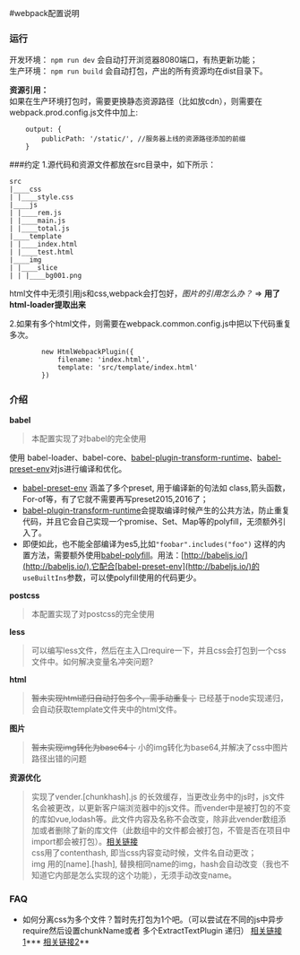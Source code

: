 #webpack配置说明

### 运行
开发环境： `npm run dev` 会自动打开浏览器8080端口，有热更新功能；   
生产环境： `npm run build` 会自动打包，产出的所有资源均在dist目录下。  

**资源引用：**   
如果在生产环境打包时，需要更换静态资源路径（比如放cdn），则需要在webpack.prod.config.js文件中加上:

```
	output: {
		publicPath: '/static/', //服务器上线的资源路径添加的前缀
	}
```


###约定
1.源代码和资源文件都放在src目录中，如下所示：

```
src
|____css
| |____style.css
|____js
| |____rem.js
| |____main.js
| |____total.js
|____template
| |____index.html
| |____test.html
|____img
| |____slice
| | |____bg001.png
```
html文件中无须引用js和css,webpack会打包好，*图片的引用怎么办？* => **用了html-loader提取出来**

2.如果有多个html文件，则需要在webpack.common.config.js中把以下代码重复多次。

```
		new HtmlWebpackPlugin({
			filename: 'index.html',
			template: 'src/template/index.html'
		})
```
### 介绍
**babel**         
>  本配置实现了对babel的完全使用     

使用 babel-loader、babel-core、[babel-plugin-transform-runtime](http://babeljs.io/docs/plugins/transform-runtime/#)、[babel-preset-env](http://babeljs.io/)对js进行编译和优化。

* [babel-preset-env](http://babeljs.io/) 涵盖了多个preset, 用于编译新的句法如 class,箭头函数，For-of等，有了它就不需要再写preset2015,2016了； 
* [babel-plugin-transform-runtime](http://babeljs.io/docs/plugins/transform-runtime#polyfill)会提取编译时候产生的公共方法，防止重复代码，并且它会自己实现一个promise、Set、Map等的polyfill，无须额外引入了。
* 即便如此，也不能全部编译为es5,比如`"foobar".includes("foo")` 这样的内置方法，需要额外使用[babel-polyfill](http://babeljs.io/docs/usage/polyfill)。用法：[http://babeljs.io/](http://babeljs.io/),它配合[babel-preset-env](http://babeljs.io/)的 `useBuiltIns`参数，可以使polyfill使用的代码更少。 

**postcss**         
>  本配置实现了对postcss的完全使用

**less**         
>  可以编写less文件，然后在主入口require一下，并且css会打包到一个css文件中。如何解决变量名冲突问题?

**html**
><del>暂未实现html递归自动打包多个，需手动重复；</del> 已经基于node实现递归，会自动获取template文件夹中的html文件。
 
**图片**
> <del>暂未实现img转化为base64；</del> 小的img转化为base64,并解决了css中图片路径出错的问题

**资源优化**
> 实现了vender.[chunkhash].js 的长效缓存，当更改业务中的js时，js文件名会被更改，以更新客户端浏览器中的js文件。而vender中是被打包的不变的库如vue,lodash等。此文件内容及名称不会改变，除非此vender数组添加或者删除了新的库文件（此数组中的文件都会被打包，不管是否在项目中import都会被打包）。[相关链接](https://doc.webpack-china.org/guides/caching/)   
> css用了contenthash, 即当css内容变动时候，文件名自动更改；   
> img 用的[name].[hash], 替换相同name的img，hash会自动改变（我也不知道它内部是怎么实现的这个功能），无须手动改变name。
 
### FAQ 
*  如何分离css为多个文件？暂时先打包为1个吧。（可以尝试在不同的js中异步require然后设置chunkName或者 多个ExtractTextPlugin 递归） [相关链接1](https://github.com/jquintozamora/webpack-multiple-css-output/blob/master/webpack/webpack.config.js)***   [相关链接2](https://github.com/webpack/webpack/tree/master/examples/multiple-entry-points-commons-chunk-css-bundle)**